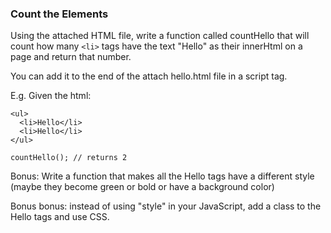 ### Count the Elements

Using the attached HTML file, write a function called countHello that will count how many `<li>` tags have the text "Hello" as their innerHtml on a page and return that number.

You can add it to the end of the attach hello.html file in a script tag.

E.g. Given the html:
```
<ul>
  <li>Hello</li>
  <li>Hello</li>
</ul>
```
`countHello(); // returns 2`


Bonus: Write a function that makes all the Hello tags have a different style (maybe they become green or bold or have a background color)

Bonus bonus: instead of using "style" in your JavaScript, add a class to the Hello tags and use CSS.
